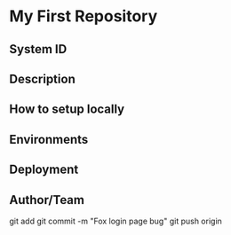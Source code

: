 # My First Repository

## System ID

## Description

## How to setup locally

## Environments

## Deployment

## Author/Team


git add <files>
git commit -m "Fox login page bug"
git push origin